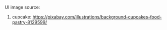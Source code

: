 UI image source: 

1. cupcake: https://pixabay.com/illustrations/background-cupcakes-food-pastry-8129599/ 